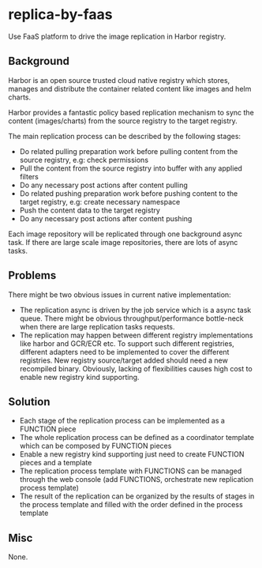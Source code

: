 # replica-by-faas

Use FaaS platform to drive the image replication in Harbor registry.

## Background

Harbor is an open source trusted cloud native registry which stores, manages and distribute the container related content like images and helm charts.

Harbor provides a fantastic policy based replication mechanism to sync the content (images/charts) from the source registry to the target registry.

The main replication process can be described by the following stages:

* Do related pulling preparation work before pulling content from the source registry, e.g: check permissions
* Pull the content from the source registry into buffer with any applied filters
* Do any necessary post actions after content pulling
* Do related pushing preparation work before pushing content to the target registry, e.g: create necessary namespace
* Push the content data to the target registry
* Do any necessary post actions after content pushing

Each image repository will be replicated through one background async task. If there are large scale image repositories, there are lots of async tasks.

## Problems

There might be two obvious issues in current native implementation:

* The replication async is driven by the job service which is a async task queue. There might be obvious throughput/performance bottle-neck when there are large replication tasks requests.
* The replication may happen between different registry implementations like harbor and GCR/ECR etc. To support such different registries, different adapters need to be implemented to cover the different registries. New registry source/target added should need a new recompiled binary. Obviously, lacking of flexibilities causes high cost to enable new registry kind supporting.

## Solution

* Each stage of the replication process can be implemented as a FUNCTION piece
* The whole replication process can be defined as a coordinator template which can be composed by FUNCTION pieces
* Enable a new registry kind supporting just need to create FUNCTION pieces and a template
* The replication process template with FUNCTIONS can be managed through the web console (add FUNCTIONS, orchestrate new replication process template)
* The result of the replication can be organized by the results of stages in the process template and filled with the order defined in the process template

## Misc

None.